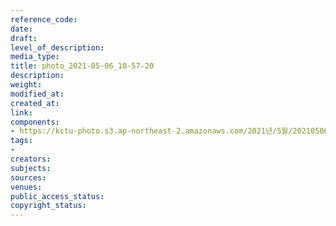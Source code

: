 ```yaml
---
reference_code: 
date: 
draft: 
level_of_description: 
media_type: 
title: photo_2021-05-06_10-57-20
description: 
weight: 
modified_at: 
created_at: 
link: 
components:
- https://kctu-photo.s3.ap-northeast-2.amazonaws.com/2021년/5월/20210506_최저임금위원회+권순원+공익위원+사퇴촉구+기자회견/강원본부/photo_2021-05-06_10-57-20.jpg
tags:
- 
creators: 
subjects: 
sources: 
venues: 
public_access_status: 
copyright_status: 
---
```

